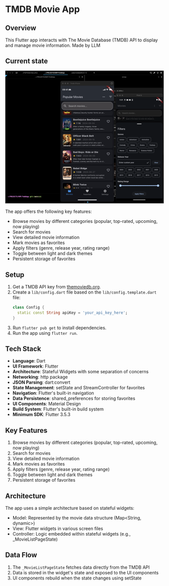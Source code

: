 # TMDB Movie App

## Overview

This Flutter app interacts with The Movie Database (TMDB) API to display and manage movie information. Made by LLM

## Current state


![App Screenshot](docs/assets/p.png)



The app offers the following key features:

- Browse movies by different categories (popular, top-rated, upcoming, now playing)
- Search for movies
- View detailed movie information
- Mark movies as favorites
- Apply filters (genre, release year, rating range)
- Toggle between light and dark themes
- Persistent storage of favorites

## Setup

1. Get a TMDB API key from [themoviedb.org](https://www.themoviedb.org/).
2. Create a `lib/config.dart` file based on the `lib/config.template.dart` file:
   ```dart
   class Config {
     static const String apiKey = 'your_api_key_here';
   }
   ```
3. Run `flutter pub get` to install dependencies.
4. Run the app using `flutter run`.

## Tech Stack

- **Language**: Dart
- **UI Framework**: Flutter
- **Architecture**: Stateful Widgets with some separation of concerns
- **Networking**: http package
- **JSON Parsing**: dart:convert
- **State Management**: setState and StreamController for favorites
- **Navigation**: Flutter's built-in navigation
- **Data Persistence**: shared_preferences for storing favorites
- **UI Components**: Material Design
- **Build System**: Flutter's built-in build system
- **Minimum SDK**: Flutter 3.5.3

## Key Features

1. Browse movies by different categories (popular, top-rated, upcoming, now playing)
2. Search for movies
3. View detailed movie information
4. Mark movies as favorites
5. Apply filters (genre, release year, rating range)
6. Toggle between light and dark themes
7. Persistent storage of favorites

## Architecture

The app uses a simple architecture based on stateful widgets:

- Model: Represented by the movie data structure (Map<String, dynamic>)
- View: Flutter widgets in various screen files
- Controller: Logic embedded within stateful widgets (e.g., _MovieListPageState)

## Data Flow

1. The `_MovieListPageState` fetches data directly from the TMDB API
2. Data is stored in the widget's state and exposed to the UI components
3. UI components rebuild when the state changes using setState
